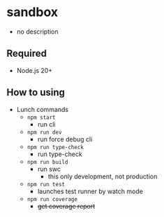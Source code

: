 # sandbox

- no description

## Required

- Node.js 20+

## How to using

- Lunch commands
  - `npm start`
    - run cli
  - `npm run dev`
    - run force debug cli
  - `npm run type-check`
    - run type-check
  - `npm run build`
    - run swc
      - this only development, not production
  - `npm run test`
    - launches test runner by watch mode
  - `npm run coverage`
    - ~~get coverage report~~
